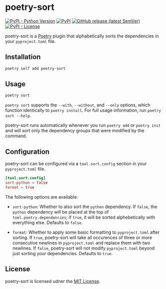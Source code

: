 # poetry-sort

[![PyPI - Python Version](https://img.shields.io/pypi/pyversions/poetry-sort?logo=python&logoColor=white&style=for-the-badge)](https://pypi.org/project/poetry-sort)
[![PyPI](https://img.shields.io/pypi/v/poetry-sort?logo=pypi&color=green&logoColor=white&style=for-the-badge)](https://pypi.org/project/poetry-sort)
[![GitHub release (latest SemVer)](https://img.shields.io/github/v/release/celsiusnarhwal/poetry-sort?logo=github&color=orange&logoColor=white&style=for-the-badge)](https://github.com/celsiusnarhwal/poetry-sort/releases)
[![PyPI - License](https://img.shields.io/pypi/l/poetry-sort?color=03cb98&style=for-the-badge)](https://github.com/celsiusnarhwal/poetry-sort/blob/main/LICENSE)

poetry-sort is a [Poetry](https://python-poetry.org/) plugin that alphabetically sorts the dependencies in your `pyproject.toml` file.

## Installation

```bash
poetry self add poetry-sort
```

## Usage

```bash
poetry sort
```

`poetry sort` supports the `--with`, `--without`, and `--only` options, which function identically to `poetry install`.
For full usage information, run `poetry sort --help`.

poetry-sort runs automatically whenever you run `poetry add` or `poetry init` and will sort only the dependency
groups that were modified by the command.


## Configuration

poetry-sort can be configured via a `tool.sort.config` section in your `pyproject.toml` file.

```toml
[tool.sort.config]
sort-python = false
format = true
```

The following options are available:

- `sort-python`: Whether to also sort the `python` dependency. If `false`, the `python` dependency will be placed at
the top of `tool.poetry.dependencies`; if `true`, it will be sorted alphebetically with everything else.
Defaults to `false`.

- `format`: Whether to apply some basic formatting to `pyproject.toml` after sorting. If `true`, poetry-sort will
take all occurences of three or more consecutive newlines in `pyproject.toml` and replace them with two newlines.
If `false`, poetry-sort will not modify `pyproject.toml` beyond just sorting your dependencies. Defaults to `true`.


## License
poetry-sort is licensed udner the [MIT License](LICENSE.md).